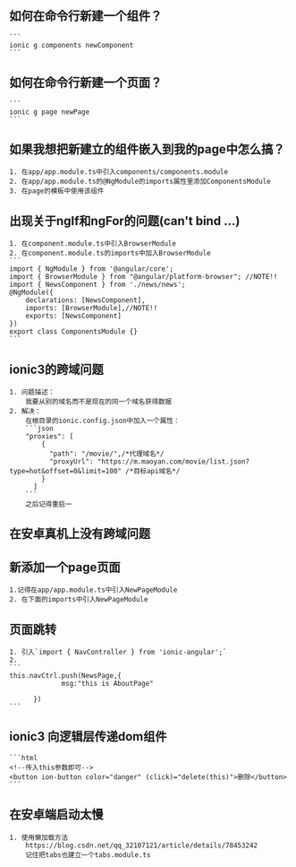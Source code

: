 ## 如何在命令行新建一个组件？
    ```
    ionic g components newComponent
    ```
## 如何在命令行新建一个页面？
    ```
    ionic g page newPage
    ```
## 如果我想把新建立的组件嵌入到我的page中怎么搞？
    1. 在app/app.module.ts中引入components/components.module
    2. 在app/app.module.ts的@NgModule的imports属性里添加ComponentsModule
    3. 在page的模板中使用该组件
## 出现关于ngIf和ngFor的问题(can't bind ...)
    1. 在component.module.ts中引入BrowserModule 
    2. 在component.module.ts的imports中加入BrowserModule
    ```
    import { NgModule } from '@angular/core';
    import { BrowserModule } from "@angular/platform-browser"; //NOTE!!
    import { NewsComponent } from './news/news';
    @NgModule({
        declarations: [NewsComponent],
        imports: [BrowserModule],//NOTE!!
        exports: [NewsComponent]
    })
    export class ComponentsModule {}
    ```
## ionic3的跨域问题
    1. 问题描述：
        我要从别的域名而不是现在的同一个域名获得数据
    2. 解决：
        在根目录的ionic.config.json中加入一个属性：
        ```json
        "proxies": [
            {
              "path": "/movie/",/*代理域名*/
              "proxyUrl": "https://m.maoyan.com/movie/list.json?type=hot&offset=0&limit=100" /*目标api域名*/
            }
          ]          
        ```
        之后记得重启一
## 在安卓真机上没有跨域问题

## 新添加一个page页面
    1.记得在app/app.module.ts中引入NewPageModule
    2. 在下面的imports中引入NewPageModule
## 页面跳转
    1. 引入`import { NavController } from 'ionic-angular';`
    2. 
    ```
    this.navCtrl.push(NewsPage,{
                 msg:"this is AboutPage"

          })    
    ```

## ionic3 向逻辑层传递dom组件
    ```html
    <!--传入this参数即可-->
    <button ion-button color="danger" (click)="delete(this)">删除</button>
    ```

## 在安卓端启动太慢
    1. 使用懒加载方法
        https://blog.csdn.net/qq_32107121/article/details/78453242
        记住把tabs也建立一个tabs.module.ts